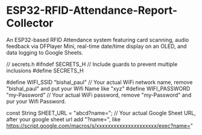 # ESP32-RFID-Attendance-Report-Collector
An ESP32-based RFID Attendance system featuring card scanning, audio feedback via DFPlayer Mini, real-time date/time display on an OLED, and data logging to Google Sheets.


// secrets.h
#ifndef SECRETS_H // Include guards to prevent multiple inclusions
#define SECRETS_H

#define WIFI_SSID "bishal_paul"         // Your actual WiFi network name, remove "bishal_paul" and put your Wifi Name like "xyz"
#define WIFI_PASSWORD "my-Password" // Your actual WiFi password, remove "my-Password" and pur your Wifi Password.

const String SHEET_URL = "abcd?name="; // Your actual Google Sheet URL, after your google sheet url add "?name=", 
like https://script.google.com/macros/s/xxxxxxxxxxxxxxxxxxxxx/exec?name="
